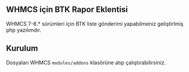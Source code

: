 ## WHMCS için BTK Rapor Eklentisi

WHMCS 7-8.* sürümleri için BTK liste gönderimi yapabilmeniz geliştirlmiş php yazılımdır. 


## Kurulum

Dosyaları WHMCS `modules/addons` klasörüne atıp çalıştırabilirsiniz.
